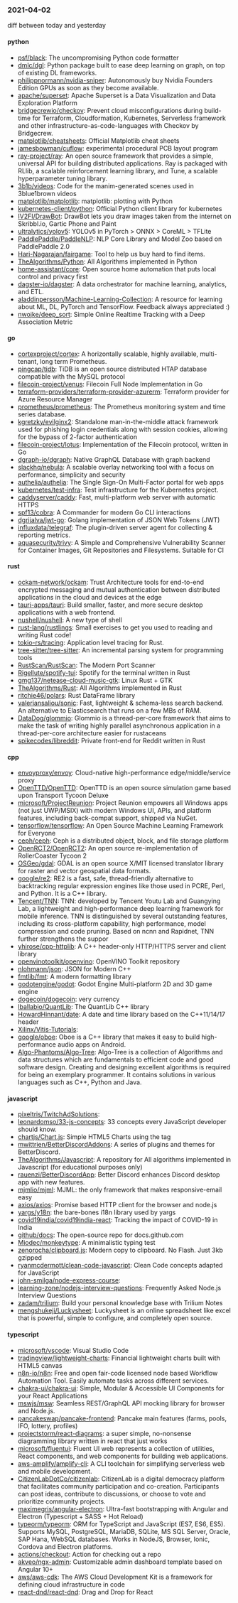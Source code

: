 ### 2021-04-02
diff between today and yesterday

#### python
* [psf/black](https://github.com/psf/black): The uncompromising Python code formatter
* [dmlc/dgl](https://github.com/dmlc/dgl): Python package built to ease deep learning on graph, on top of existing DL frameworks.
* [philippnormann/nvidia-sniper](https://github.com/philippnormann/nvidia-sniper):  Autonomously buy Nvidia Founders Edition GPUs as soon as they become available.
* [apache/superset](https://github.com/apache/superset): Apache Superset is a Data Visualization and Data Exploration Platform
* [bridgecrewio/checkov](https://github.com/bridgecrewio/checkov): Prevent cloud misconfigurations during build-time for Terraform, Cloudformation, Kubernetes, Serverless framework and other infrastructure-as-code-languages with Checkov by Bridgecrew.
* [matplotlib/cheatsheets](https://github.com/matplotlib/cheatsheets): Official Matplotlib cheat sheets
* [jamesbowman/cuflow](https://github.com/jamesbowman/cuflow): experimental procedural PCB layout program
* [ray-project/ray](https://github.com/ray-project/ray): An open source framework that provides a simple, universal API for building distributed applications. Ray is packaged with RLlib, a scalable reinforcement learning library, and Tune, a scalable hyperparameter tuning library.
* [3b1b/videos](https://github.com/3b1b/videos): Code for the manim-generated scenes used in 3blue1brown videos
* [matplotlib/matplotlib](https://github.com/matplotlib/matplotlib): matplotlib: plotting with Python
* [kubernetes-client/python](https://github.com/kubernetes-client/python): Official Python client library for kubernetes
* [IV2FI/DrawBot](https://github.com/IV2FI/DrawBot): DrawBot lets you draw images taken from the internet on Skribbl.io, Gartic Phone and Paint
* [ultralytics/yolov5](https://github.com/ultralytics/yolov5): YOLOv5 in PyTorch > ONNX > CoreML > TFLite
* [PaddlePaddle/PaddleNLP](https://github.com/PaddlePaddle/PaddleNLP): NLP Core Library and Model Zoo based on PaddlePaddle 2.0
* [Hari-Nagarajan/fairgame](https://github.com/Hari-Nagarajan/fairgame): Tool to help us buy hard to find items.
* [TheAlgorithms/Python](https://github.com/TheAlgorithms/Python): All Algorithms implemented in Python
* [home-assistant/core](https://github.com/home-assistant/core):  Open source home automation that puts local control and privacy first
* [dagster-io/dagster](https://github.com/dagster-io/dagster): A data orchestrator for machine learning, analytics, and ETL.
* [aladdinpersson/Machine-Learning-Collection](https://github.com/aladdinpersson/Machine-Learning-Collection): A resource for learning about ML, DL, PyTorch and TensorFlow. Feedback always appreciated :)
* [nwojke/deep_sort](https://github.com/nwojke/deep_sort): Simple Online Realtime Tracking with a Deep Association Metric

#### go
* [cortexproject/cortex](https://github.com/cortexproject/cortex): A horizontally scalable, highly available, multi-tenant, long term Prometheus.
* [pingcap/tidb](https://github.com/pingcap/tidb): TiDB is an open source distributed HTAP database compatible with the MySQL protocol
* [filecoin-project/venus](https://github.com/filecoin-project/venus): Filecoin Full Node Implementation in Go
* [terraform-providers/terraform-provider-azurerm](https://github.com/terraform-providers/terraform-provider-azurerm): Terraform provider for Azure Resource Manager
* [prometheus/prometheus](https://github.com/prometheus/prometheus): The Prometheus monitoring system and time series database.
* [kgretzky/evilginx2](https://github.com/kgretzky/evilginx2): Standalone man-in-the-middle attack framework used for phishing login credentials along with session cookies, allowing for the bypass of 2-factor authentication
* [filecoin-project/lotus](https://github.com/filecoin-project/lotus): Implementation of the Filecoin protocol, written in Go
* [dgraph-io/dgraph](https://github.com/dgraph-io/dgraph): Native GraphQL Database with graph backend
* [slackhq/nebula](https://github.com/slackhq/nebula): A scalable overlay networking tool with a focus on performance, simplicity and security
* [authelia/authelia](https://github.com/authelia/authelia): The Single Sign-On Multi-Factor portal for web apps
* [kubernetes/test-infra](https://github.com/kubernetes/test-infra): Test infrastructure for the Kubernetes project.
* [caddyserver/caddy](https://github.com/caddyserver/caddy): Fast, multi-platform web server with automatic HTTPS
* [spf13/cobra](https://github.com/spf13/cobra): A Commander for modern Go CLI interactions
* [dgrijalva/jwt-go](https://github.com/dgrijalva/jwt-go): Golang implementation of JSON Web Tokens (JWT)
* [influxdata/telegraf](https://github.com/influxdata/telegraf): The plugin-driven server agent for collecting & reporting metrics.
* [aquasecurity/trivy](https://github.com/aquasecurity/trivy): A Simple and Comprehensive Vulnerability Scanner for Container Images, Git Repositories and Filesystems. Suitable for CI

#### rust
* [ockam-network/ockam](https://github.com/ockam-network/ockam): Trust Architecture tools for end-to-end encrypted messaging and mutual authentication between distributed applications in the cloud and devices at the edge
* [tauri-apps/tauri](https://github.com/tauri-apps/tauri): Build smaller, faster, and more secure desktop applications with a web frontend.
* [nushell/nushell](https://github.com/nushell/nushell): A new type of shell
* [rust-lang/rustlings](https://github.com/rust-lang/rustlings):  Small exercises to get you used to reading and writing Rust code!
* [tokio-rs/tracing](https://github.com/tokio-rs/tracing): Application level tracing for Rust.
* [tree-sitter/tree-sitter](https://github.com/tree-sitter/tree-sitter): An incremental parsing system for programming tools
* [RustScan/RustScan](https://github.com/RustScan/RustScan):  The Modern Port Scanner 
* [Rigellute/spotify-tui](https://github.com/Rigellute/spotify-tui): Spotify for the terminal written in Rust 
* [gmg137/netease-cloud-music-gtk](https://github.com/gmg137/netease-cloud-music-gtk): Linux  Rust + GTK 
* [TheAlgorithms/Rust](https://github.com/TheAlgorithms/Rust): All Algorithms implemented in Rust
* [ritchie46/polars](https://github.com/ritchie46/polars): Rust DataFrame library
* [valeriansaliou/sonic](https://github.com/valeriansaliou/sonic):  Fast, lightweight & schema-less search backend. An alternative to Elasticsearch that runs on a few MBs of RAM.
* [DataDog/glommio](https://github.com/DataDog/glommio): Glommio is a thread-per-core framework that aims to make the task of writing highly parallel asynchronous application in a thread-per-core architecture easier for rustaceans
* [spikecodes/libreddit](https://github.com/spikecodes/libreddit): Private front-end for Reddit written in Rust

#### cpp
* [envoyproxy/envoy](https://github.com/envoyproxy/envoy): Cloud-native high-performance edge/middle/service proxy
* [OpenTTD/OpenTTD](https://github.com/OpenTTD/OpenTTD): OpenTTD is an open source simulation game based upon Transport Tycoon Deluxe
* [microsoft/ProjectReunion](https://github.com/microsoft/ProjectReunion): Project Reunion empowers all Windows apps (not just UWP/MSIX) with modern Windows UI, APIs, and platform features, including back-compat support, shipped via NuGet.
* [tensorflow/tensorflow](https://github.com/tensorflow/tensorflow): An Open Source Machine Learning Framework for Everyone
* [ceph/ceph](https://github.com/ceph/ceph): Ceph is a distributed object, block, and file storage platform
* [OpenRCT2/OpenRCT2](https://github.com/OpenRCT2/OpenRCT2): An open source re-implementation of RollerCoaster Tycoon 2 
* [OSGeo/gdal](https://github.com/OSGeo/gdal): GDAL is an open source X/MIT licensed translator library for raster and vector geospatial data formats.
* [google/re2](https://github.com/google/re2): RE2 is a fast, safe, thread-friendly alternative to backtracking regular expression engines like those used in PCRE, Perl, and Python. It is a C++ library.
* [Tencent/TNN](https://github.com/Tencent/TNN): TNN: developed by Tencent Youtu Lab and Guangying Lab, a lightweight and high-performance deep learning framework for mobile inference. TNN is distinguished by several outstanding features, including its cross-platform capability, high performance, model compression and code pruning. Based on ncnn and Rapidnet, TNN further strengthens the suppor
* [yhirose/cpp-httplib](https://github.com/yhirose/cpp-httplib): A C++ header-only HTTP/HTTPS server and client library
* [openvinotoolkit/openvino](https://github.com/openvinotoolkit/openvino): OpenVINO Toolkit repository
* [nlohmann/json](https://github.com/nlohmann/json): JSON for Modern C++
* [fmtlib/fmt](https://github.com/fmtlib/fmt): A modern formatting library
* [godotengine/godot](https://github.com/godotengine/godot): Godot Engine  Multi-platform 2D and 3D game engine
* [dogecoin/dogecoin](https://github.com/dogecoin/dogecoin): very currency
* [lballabio/QuantLib](https://github.com/lballabio/QuantLib): The QuantLib C++ library
* [HowardHinnant/date](https://github.com/HowardHinnant/date): A date and time library based on the C++11/14/17 <chrono> header
* [Xilinx/Vitis-Tutorials](https://github.com/Xilinx/Vitis-Tutorials): 
* [google/oboe](https://github.com/google/oboe): Oboe is a C++ library that makes it easy to build high-performance audio apps on Android.
* [Algo-Phantoms/Algo-Tree](https://github.com/Algo-Phantoms/Algo-Tree): Algo-Tree is a collection of Algorithms and data structures which are fundamentals to efficient code and good software design. Creating and designing excellent algorithms is required for being an exemplary programmer. It contains solutions in various languages such as C++, Python and Java.

#### javascript
* [pixeltris/TwitchAdSolutions](https://github.com/pixeltris/TwitchAdSolutions): 
* [leonardomso/33-js-concepts](https://github.com/leonardomso/33-js-concepts):  33 concepts every JavaScript developer should know.
* [chartjs/Chart.js](https://github.com/chartjs/Chart.js): Simple HTML5 Charts using the <canvas> tag
* [mwittrien/BetterDiscordAddons](https://github.com/mwittrien/BetterDiscordAddons): A series of plugins and themes for BetterDiscord.
* [TheAlgorithms/Javascript](https://github.com/TheAlgorithms/Javascript): A repository for All algorithms implemented in Javascript (for educational purposes only)
* [rauenzi/BetterDiscordApp](https://github.com/rauenzi/BetterDiscordApp): Better Discord enhances Discord desktop app with new features.
* [mjmlio/mjml](https://github.com/mjmlio/mjml): MJML: the only framework that makes responsive-email easy
* [axios/axios](https://github.com/axios/axios): Promise based HTTP client for the browser and node.js
* [yargs/y18n](https://github.com/yargs/y18n):  the bare-bones i18n library used by yargs
* [covid19india/covid19india-react](https://github.com/covid19india/covid19india-react): Tracking the impact of COVID-19 in India
* [github/docs](https://github.com/github/docs): The open-source repo for docs.github.com
* [Miodec/monkeytype](https://github.com/Miodec/monkeytype): A minimalistic typing test
* [zenorocha/clipboard.js](https://github.com/zenorocha/clipboard.js):  Modern copy to clipboard. No Flash. Just 3kb gzipped 
* [ryanmcdermott/clean-code-javascript](https://github.com/ryanmcdermott/clean-code-javascript):  Clean Code concepts adapted for JavaScript
* [john-smilga/node-express-course](https://github.com/john-smilga/node-express-course): 
* [learning-zone/nodejs-interview-questions](https://github.com/learning-zone/nodejs-interview-questions): Frequently Asked Node.js Interview Questions
* [zadam/trilium](https://github.com/zadam/trilium): Build your personal knowledge base with Trilium Notes
* [mengshukeji/Luckysheet](https://github.com/mengshukeji/Luckysheet): Luckysheet is an online spreadsheet like excel that is powerful, simple to configure, and completely open source.

#### typescript
* [microsoft/vscode](https://github.com/microsoft/vscode): Visual Studio Code
* [tradingview/lightweight-charts](https://github.com/tradingview/lightweight-charts): Financial lightweight charts built with HTML5 canvas
* [n8n-io/n8n](https://github.com/n8n-io/n8n): Free and open fair-code licensed node based Workflow Automation Tool. Easily automate tasks across different services.
* [chakra-ui/chakra-ui](https://github.com/chakra-ui/chakra-ui):  Simple, Modular & Accessible UI Components for your React Applications
* [mswjs/msw](https://github.com/mswjs/msw): Seamless REST/GraphQL API mocking library for browser and Node.js.
* [pancakeswap/pancake-frontend](https://github.com/pancakeswap/pancake-frontend):  Pancake main features (farms, pools, IFO, lottery, profiles)
* [projectstorm/react-diagrams](https://github.com/projectstorm/react-diagrams): a super simple, no-nonsense diagramming library written in react that just works
* [microsoft/fluentui](https://github.com/microsoft/fluentui): Fluent UI web represents a collection of utilities, React components, and web components for building web applications.
* [aws-amplify/amplify-cli](https://github.com/aws-amplify/amplify-cli): A CLI toolchain for simplifying serverless web and mobile development.
* [CitizenLabDotCo/citizenlab](https://github.com/CitizenLabDotCo/citizenlab): CitizenLab is a digital democracy platform that facilitates community participation and co-creation. Participants can post ideas, contribute to discussions, or choose to vote and prioritize community projects.
* [maximegris/angular-electron](https://github.com/maximegris/angular-electron): Ultra-fast bootstrapping with Angular and Electron (Typescript + SASS + Hot Reload) 
* [typeorm/typeorm](https://github.com/typeorm/typeorm): ORM for TypeScript and JavaScript (ES7, ES6, ES5). Supports MySQL, PostgreSQL, MariaDB, SQLite, MS SQL Server, Oracle, SAP Hana, WebSQL databases. Works in NodeJS, Browser, Ionic, Cordova and Electron platforms.
* [actions/checkout](https://github.com/actions/checkout): Action for checking out a repo
* [akveo/ngx-admin](https://github.com/akveo/ngx-admin): Customizable admin dashboard template based on Angular 10+
* [aws/aws-cdk](https://github.com/aws/aws-cdk): The AWS Cloud Development Kit is a framework for defining cloud infrastructure in code
* [react-dnd/react-dnd](https://github.com/react-dnd/react-dnd): Drag and Drop for React
